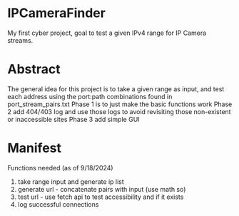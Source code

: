 # IPCameraFinder
My first cyber project, goal to test a given IPv4 range for IP Camera streams.
# Abstract
The general idea for this project is to take a given range as input, and test each address using the port:path combinations found in port_stream_pairs.txt 
Phase 1 is to just make the basic functions work
Phase 2 add 404/403 log and use those logs to avoid revisiting those non-existent or inaccessible sites
Phase 3 add simple GUI 

# Manifest
Functions needed (as of 9/18/2024)
1. take range input and generate ip list
2. generate url - concatenate pairs with input (use math so)
3. test url - use fetch api to test accessibility and if it exists
4. log successful connections 

   
   
